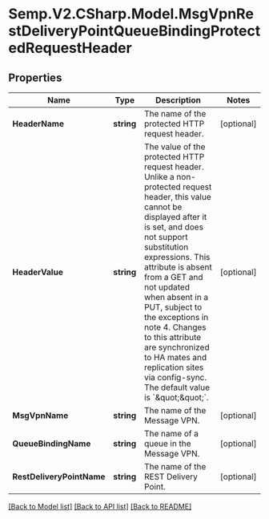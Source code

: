 # Semp.V2.CSharp.Model.MsgVpnRestDeliveryPointQueueBindingProtectedRequestHeader
## Properties

Name | Type | Description | Notes
------------ | ------------- | ------------- | -------------
**HeaderName** | **string** | The name of the protected HTTP request header. | [optional] 
**HeaderValue** | **string** | The value of the protected HTTP request header. Unlike a non-protected request header, this value cannot be displayed after it is set, and does not support substitution expressions. This attribute is absent from a GET and not updated when absent in a PUT, subject to the exceptions in note 4. Changes to this attribute are synchronized to HA mates and replication sites via config-sync. The default value is &#x60;\&quot;\&quot;&#x60;. | [optional] 
**MsgVpnName** | **string** | The name of the Message VPN. | [optional] 
**QueueBindingName** | **string** | The name of a queue in the Message VPN. | [optional] 
**RestDeliveryPointName** | **string** | The name of the REST Delivery Point. | [optional] 

[[Back to Model list]](../README.md#documentation-for-models) [[Back to API list]](../README.md#documentation-for-api-endpoints) [[Back to README]](../README.md)

